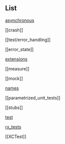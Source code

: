 ## List

[asynchronous](asynchronous.md)

[[crash]]

[[test/error_handling]]

[[error_state]]

[extensions](ios/test/extensions.md)

[[measure]]

[[mock]]

[names](names.md)

[[parametrized_unit_tests]]

[[stubs]]

[test](test.md)

[rx_tests](rx_tests.md)

[[XCTest]]